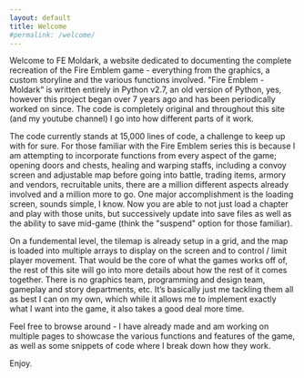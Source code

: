 ```yaml
---
layout: default
title: Welcome
#permalink: /welcome/
---
```


Welcome to FE Moldark, a website dedicated to documenting the complete recreation of the Fire Emblem game - everything from the graphics, a custom storyline and the various functions involved. "Fire Emblem - Moldark“ is written entirely in Python v2.7, an old version of Python, yes, however this project began over 7 years ago and has been periodically worked on since. The code is completely original and throughout this site (and my youtube channel) I go into how different parts of it work.

The code currently stands at 15,000 lines of code, a challenge to keep up with for sure. For those familiar with the Fire Emblem series this is because I am attempting to incorporate functions from every aspect of the game; opening doors and chests, healing and warping staffs, including a convoy screen and adjustable map before going into battle, trading items, armory and vendors, recruitable units, there are a million different aspects already involved and a million more to go. One major accomplishment is the loading screen, sounds simple, I know. Now you are able to not just load a chapter and play with those units, but successively update into save files as well as the ability to save mid-game (think the "suspend" option for those familiar).

On a fundemental level, the tilemap is already setup in a grid, and the map is loaded into multiple arrays to display on the screen and to control / limit player movement. That would be the core of what the games works off of, the rest of this site will go into more details about how the rest of it comes together. There is no graphics team, programming and design team, gameplay and story departments, etc. It’s basically just me tackling them all as best I can on my own, which while it allows me to implement exactly what I want into the game, it also takes a good deal more time.

Feel free to browse around - I have already made and am working on multiple pages to showcase the various functions and features of the game, as well as some snippets of code where I break down how they work.

Enjoy.
